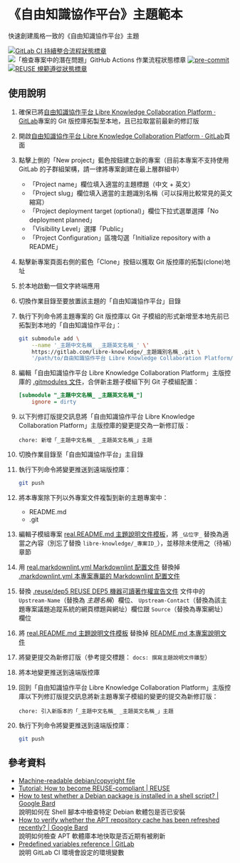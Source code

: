 # 《自由知識協作平台》主題範本

快速創建風格一致的《自由知識協作平台》主題

[![GitLab CI 持續整合流程狀態標章](https://gitlab.com/libre-knowledge/gitlab-organization-templates/subject-template/badges/main/pipeline.svg "點擊查看 GitLab CI 持續整合流程的運行狀態")](https://gitlab.com/libre-knowledge/gitlab-organization-templates/subject-template/-/commits/main) ![「檢查專案中的潛在問題」GitHub Actions 作業流程狀態標章](https://github.com/libre-knowledge/subject-template/actions/workflows/check-potential-problems.yml/badge.svg "本專案使用 GitHub Actions 自動化檢查專案中的潛在問題") [![pre-commit](https://img.shields.io/badge/pre--commit-enabled-brightgreen?logo=pre-commit&logoColor=white "本專案使用 pre-commit 檢查專案中的潛在問題")](https://github.com/pre-commit/pre-commit) [![REUSE 規範遵從狀態標章](https://api.reuse.software/badge/github.com/libre-knowledge/subject-template "本專案遵從 REUSE 規範降低軟體授權合規成本")](https://api.reuse.software/info/github.com/libre-knowledge/subject-template)

## 使用說明

1. 確保已將[自由知識協作平台 Libre Knowledge Collaboration Platform · GitLab](https://gitlab.com/libre-knowledge/libre-knowledge)專案的 Git 版控庫拓製至本地，且已拉取當前最新的修訂版
1. 開啟[自由知識協作平台 Libre Knowledge Collaboration Platform · GitLab](https://gitlab.com/libre-knowledge)頁面
1. 點擊上側的「New project」藍色按鈕建立新的專案（目前本專案不支持使用 GitLab 的子群組架構，請一律將專案創建在最上層群組中）
    + 「Project name」欄位填入適當的主題標題（中文 + 英文）
    + 「Project slug」欄位填入適當的主題識別名稱（可以採用比較常見的英文縮寫）
    + 「Project deployment target (optional)」欄位下拉式選單選擇「No deployment planned」
    + 「Visibility Level」選擇「Public」
    + 「Project Configuration」區塊勾選「Initialize repository with a README」
1. 點擊新專案頁面右側的藍色「Clone」按鈕以獲取 Git 版控庫的拓製(clone)地址
1. 於本地啟動一個文字終端應用
1. 切換作業目錄至要放置該主題的「自由知識協作平台」目錄
1. 執行下列命令將主題專案的 Git 版控庫以 Git 子模組的形式新增至本地先前已拓製到本地的「自由知識協作平台」：

    ```bash
    git submodule add \
        --name '_主題中文名稱_ _主題英文名稱_' \'
        https://gitlab.com/libre-knowledge/_主題識別名稱_.git \
        '/path/to/自由知識協作平台 Libre Knowledge Collaboration Platform/_親主題路徑（如果有）_/_主題中文名稱_ _主題英文名稱_'
    ```

1. 編輯「自由知識協作平台 Libre Knowledge Collaboration Platform」主版控庫的 [.gitmodules 文件](https://gitlab.com/libre-knowledge/libre-knowledge/-/blob/main/.gitmodules)，合併新主題子模組下列 Git 子模組配置：

    ```ini
    [submodule "_主題中文名稱_ _主題英文名稱_"]
        ignore = dirty
    ```

1. 以下列修訂版提交訊息將「自由知識協作平台 Libre Knowledge Collaboration Platform」主版控庫的變更提交為一新修訂版：

    ```git-commit-msg
    chore: 新增「_主題中文名稱_ _主題英文名稱_」主題
    ```

1. 切換作業目錄至「自由知識協作平台」主目錄
1. 執行下列命令將變更推送到遠端版控庫：

    ```bash
    git push
    ```

1. 將本專案除下列以外專案文件複製到新的主題專案中：
    + README.md
    + .git
1. 編輯子模組專案 [real.README.md 主題說明文件模板](real.README.md)，將 `_佔位字_` 替換為適當之內容（別忘了替換 `libre-knowledge/_專案ID_`），並移除未使用之（待補）章節
1. 用 [real.markdownlint.yml Markdownlint 配置文件](real.markdownlint.yml) 替換掉 [.markdownlint.yml 本專案專屬的 Markdownlint 配置文件](.markdownlint.yml)
1. 替換 [.reuse/dep5 REUSE DEP5 機器可讀著作權宣告文件](.reuse/dep5) 文件中的 `Upstream-Name`（替換為 _主題名稱_）欄位、 `Upstream-Contact`（替換為該主題專案議題追蹤系統的網頁標題與網址）欄位跟 `Source`（替換為專案網址）欄位
1. 將 [real.README.md 主題說明文件模板](real.README.md) 替換掉 [README.md 本專案說明文件](README.md)
1. 將變更提交為新修訂版（參考提交標題： `docs: 撰寫主題說明文件雛型`）
1. 將本地變更推送到遠端版控庫
1. 回到「自由知識協作平台 Libre Knowledge Collaboration Platform」主版控庫以下列修訂版提交訊息將新主題專案子模組的變更的提交為新修訂版：

    ```git-commit-msg
    chore: 引入新版本的「_主題中文名稱_ _主題英文名稱_」主題
    ```

1. 執行下列命令將變更推送到遠端版控庫：

    ```bash
    git push
    ```

## 參考資料

* [Machine-readable debian/copyright file](https://www.debian.org/doc/packaging-manuals/copyright-format/1.0/)
* [Tutorial: How to become REUSE-compliant \| REUSE](https://reuse.software/tutorial/)
* [‎How to test whether a Debian package is installed in a shell script? | Google Bard](https://bard.google.com/share/21fb868d9e6f)  
  說明如何在 Shell 腳本中檢查特定 Debian 軟體包是否已安裝
* [‎How to verify whether the APT repository cache has been refreshed recently? | Google Bard](https://bard.google.com/share/8bb0ad0135b1)  
  說明如何檢查 APT 軟體庫本地快取是否近期有被刷新
* [Predefined variables reference | GitLab](https://docs.gitlab.com/ee/ci/variables/predefined_variables.html)  
  說明 GitLab CI 環境會設定的環境變數
